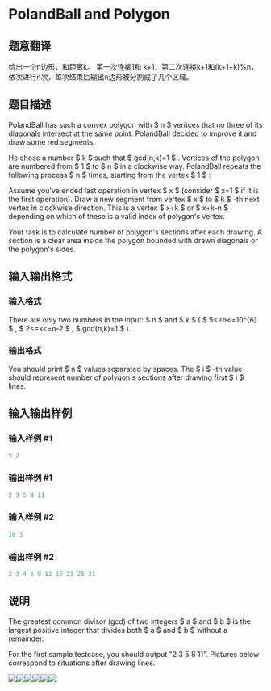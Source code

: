 # PolandBall and Polygon

## 题意翻译

给出一个n边形，和距离k。 第一次连接1和 k+1，第二次连接k+1和(k+1+k)%n，依次进行n次，每次结束后输出n边形被分割成了几个区域。

## 题目描述

PolandBall has such a convex polygon with $ n $ veritces that no three of its diagonals intersect at the same point. PolandBall decided to improve it and draw some red segments.

He chose a number $ k $ such that $ gcd(n,k)=1 $ . Vertices of the polygon are numbered from $ 1 $ to $ n $ in a clockwise way. PolandBall repeats the following process $ n $ times, starting from the vertex $ 1 $ :

Assume you've ended last operation in vertex $ x $ (consider $ x=1 $ if it is the first operation). Draw a new segment from vertex $ x $ to $ k $ -th next vertex in clockwise direction. This is a vertex $ x+k $ or $ x+k-n $ depending on which of these is a valid index of polygon's vertex.

Your task is to calculate number of polygon's sections after each drawing. A section is a clear area inside the polygon bounded with drawn diagonals or the polygon's sides.

## 输入输出格式

### 输入格式

There are only two numbers in the input: $ n $ and $ k $ ( $ 5<=n<=10^{6} $ , $ 2<=k<=n-2 $ , $ gcd(n,k)=1 $ ).

### 输出格式

You should print $ n $ values separated by spaces. The $ i $ -th value should represent number of polygon's sections after drawing first $ i $ lines.

## 输入输出样例

### 输入样例 #1

```cpp
5 2

```
### 输出样例 #1

```cpp
2 3 5 8 11 
```


### 输入样例 #2

```cpp
10 3

```
### 输出样例 #2

```cpp
2 3 4 6 9 12 16 21 26 31 
```


## 说明

The greatest common divisor (gcd) of two integers $ a $ and $ b $ is the largest positive integer that divides both $ a $ and $ b $ without a remainder.

For the first sample testcase, you should output "2 3 5 8 11". Pictures below correspond to situations after drawing lines.

![](https://cdn.luogu.com.cn/upload/vjudge_pic/CF755D/4990bd3c0c7dd5836fdcc579f970dcdca8dbd872.png)![](https://cdn.luogu.com.cn/upload/vjudge_pic/CF755D/6451ef95db9646f275ba3ec79da2a8d5b0b028d0.png)![](https://cdn.luogu.com.cn/upload/vjudge_pic/CF755D/da900464c60a214ba6c5242ba8fc65122871a490.png)![](https://cdn.luogu.com.cn/upload/vjudge_pic/CF755D/a8b3c0780f20737fed12f744f83c0f1eab3d538f.png)![](https://cdn.luogu.com.cn/upload/vjudge_pic/CF755D/c214010a205eb51e891b2376aacedcb09475410e.png)![](https://cdn.luogu.com.cn/upload/vjudge_pic/CF755D/ac2e2680dc9611afb331663a01c918e0c001e832.png)

